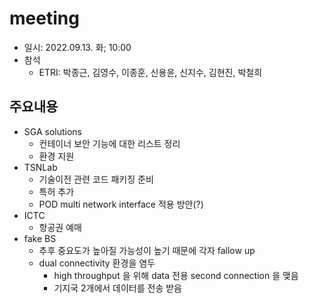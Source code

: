 # meeting
- 일시: 2022.09.13. 화; 10:00
- 참석
  - ETRI: 박종근, 김영수, 이종훈, 신용윤, 신지수, 김현진, 박철희

## 주요내용
- SGA solutions
  - 컨테이너 보안 기능에 대한 리스트 정리
  - 환경 지원
- TSNLab
  - 기술이전 관련 코드 패키징 준비
  - 특허 추가
  - POD multi network interface 적용 방안(?)
- ICTC
  - 항공권 예매
- fake BS
  - 추후 중요도가 높아질 가능성이 높기 때문에 각자 fallow up
  - dual connectivity 환경을 염두
    - high throughput 을 위해 data 전용 second connection 을 맺음
    - 기지국 2개에서 데이터를 전송 받음
